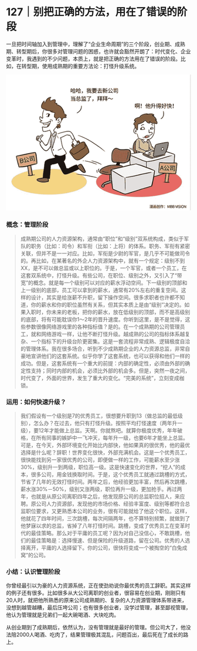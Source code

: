 # 127｜别把正确的方法，用在了错误的阶段

一旦把时间轴加入到管理中，理解了“企业生命周期”的三个阶段，创业期、成熟期、转型期后，你很多对管理问题的困惑，也许就会豁然开朗了：时代变化、企业变革时，我遇到的不少问题，本质上，就是把正确的方法用在了错误的阶段。比如，在转型期，使用成熟期的重要方法论：打怪升级系统。

![](img/b57052c1b8674b82c18ddb6f41f3063a.jpg)

### 概念：管理阶段

> 成熟期公司的人力资源架构，通常由“职位”和“级别”双系统构成，类似于军队的职务（比如：司令）和军衔（比如：上将）的体系。职务、军衔有紧密关联，但并不是一一对应。比如，军衔是少尉的军官，是几乎不可能做司令的。再比如，在某著名的外企人力资源架构中，就有一个规定：级别不到XX，是不可以做总监或以上职位的。于是，一个军官，或者一个员工，在这套双系统中，打怪升级。有些公司，在职位、级别之外，又引入了“带宽”的概念。就是每一个级别可以对应的薪水浮动空间。下一级别的顶部和上一级别的底部，员工可以拿到的薪水，通常有20%左右的重复空间。这样的设计，其实是给涨薪不升职，留下操作空间。很多求职者也许都不知道，你的薪水和你的职位虽然有关系，但其实本质上是由“级别”决定的。如果入职时，你未来的老板，把你的薪水，放在低级别的顶部，而不是高级别的底部，将有可能耽误你1～2年的晋升速度。你听到这里，是不是觉得，这些参数很像网络游戏里的各种指标值？是的。在一个成熟期的公司管理员工，就和网络游戏一样，让他不断打怪升级。越成熟的公司的指标体系越复杂、一个指标下的升级台阶更密集。这是一套流程非常成熟、逻辑极度自洽的管理体系。我在很多场合，听到不少成熟期企业的人力资源总监，非常自豪地宣讲他们的这套系统。似乎你学了这套系统，也可以获得和他们一样的成功。但是，这套系统有一个重大的前提：内部的确定性，必须由外部的确定性支持；同时内部的机会，必须比外部的机会多。但是，突然一夜之间，时代变了，外面的世界，发生了重大的变化。“完美的系统”，立刻变成枷锁。

### 运用：如何快速升级？

> 我们假设有一个级别是7的优秀员工，很想要升职到13（做总监的最低级别），怎么办？在过去，他只有打怪升级。按照平均打怪速度（两年升一级），要12年才能做上总监。天啊。你就熬吧。就算你极度优秀，年年破格，在所有同事的嫉妒中一飞冲天，每年升一级，也要6年才能坐上总监。可是，在今天，外部环境变化开始比内部快，他如果真的很优秀，他的最优选择是什么呢？辞职！世界变化很快，外部充满机会。这是一个优秀员工，很快能找到另一家很优秀的公司，即便做一样的工作，可能薪水至少涨30%，级别升一到两级，职位高一级。这是快速变化的世界，“挖人”的成本，很多公司，用金钱换取时间。于是，这个优秀员工就通过跳槽的方式，节省了几年的无效打怪时间。两年之后，他经验更加丰富，然后再次跳槽，薪水涨30%－50%，级别又涨两级，职位再升一级，更加抢手。再过两年，也就是从原公司离职四年之后，他发现原公司的总监职位招人，来应聘。原公司人力资源部，发现他的市场价格、经验丰富度、级别等都符合总监职位要求，又更熟悉本公司的业务，很有可能就给了他这个职位。这样，他就花了四年时间，三次跳槽，每次间隔两年，也不算特别频繁，就做到了他梦寐以求的总监，省掉了八年打怪时间。跳槽，变成了优秀员工在变革时代的最佳策略。那么对于平庸的员工呢？因为对自己没信心，不敢跳槽，他们的最佳策略是：选择慢速、但是保险的升级道路，留在公司。优秀的人选择离开，平庸的人选择留下。你的公司，很快将变成一个被掏空的“白兔成窝”的公司。

### 小结：认识管理阶段

你曾经最引以为豪的人力资源系统，正在使劲劝说你最优秀的员工辞职。其实这样的例子还有很多。比如很多从大公司离职的创业者，很容易在创业期，刚刚只有20人时，就把他所熟悉的原来公司成熟期的、复杂的人力资源管理体系带进来，没想到越管越糟，最后压垮公司；也有很多创业者，没学过管理，甚至鄙视管理，他认为管理就是兄弟们一起大碗喝酒、大块吃肉。

从创业期到了成熟期后，依然认为，没有管理就是最好的管理。但公司大了，他没法陪2000人喝酒、吃肉了，结果管理极其混乱，问题百出，最后死在了成长的路上。
